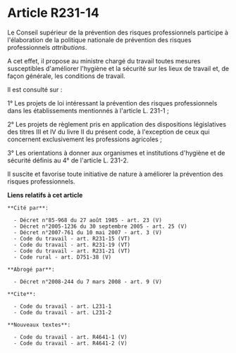 # Article R231-14

Le Conseil supérieur de la prévention des risques professionnels participe à l'élaboration de la politique nationale de
prévention des risques professionnels *attributions*.

A cet effet, il propose au ministre chargé du travail toutes mesures susceptibles d'améliorer l'hygiène et la sécurité sur
les lieux de travail et, de façon générale, les conditions de travail.

Il est consulté sur :

1° Les projets de loi intéressant la prévention des risques professionnels dans les établissements mentionnés à l'article L.
231-1 ;

2° Les projets de règlement pris en application des dispositions législatives des titres III et IV du livre II du présent
code, à l'exception de ceux qui concernent exclusivement les professions agricoles ;

3° Les orientations à donner aux organismes et institutions d'hygiène et de sécurité définis au 4° de l'article L. 231-2.

Il suscite et favorise toute initiative de nature à améliorer la prévention des risques professionnels.

**Liens relatifs à cet article**

	**Cité par**:

	  - Décret n°85-968 du 27 août 1985 - art. 23 (V)
	  - Décret n°2005-1236 du 30 septembre 2005 - art. 25 (V)
	  - Décret n°2007-761 du 10 mai 2007 - art. 3 (V)
	  - Code du travail - art. R231-15 (VT)
	  - Code du travail - art. R231-19 (VT)
	  - Code du travail - art. R231-21 (VT)
	  - Code rural - art. D751-38 (V)

	**Abrogé par**:

	  - Décret n°2008-244 du 7 mars 2008 - art. 9 (V)

	**Cite**:

	  - Code du travail - art. L231-1
	  - Code du travail - art. L231-2

	**Nouveaux textes**:

	  - Code du travail - art. R4641-1 (V)
	  - Code du travail - art. R4641-2 (V)
